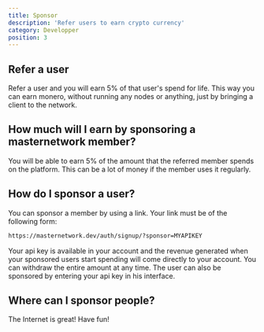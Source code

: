 ```yaml
---
title: Sponsor
description: 'Refer users to earn crypto currency'
category: Developper
position: 3
---
```


## Refer a user
Refer a user and you will earn 5% of that user's spend for life. This way you can earn monero, without running any nodes or anything, just by bringing a client to the network.


## How much will I earn by sponsoring a masternetwork member?
You will be able to earn 5% of the amount that the referred member spends on the platform. This can be a lot of money if the member uses it regularly. 


## How do I sponsor a user?
You can sponsor a member by using a link.
Your link must be of the following form:
<code-block active>

  ```bash
https://masternetwork.dev/auth/signup/?sponsor=MYAPIKEY
  ```

</code-block>
Your api key is available in your account and the revenue generated when your sponsored users start spending will come directly to your account. You can withdraw the entire amount at any time.
The user can also be sponsored by entering your api key in his interface.


## Where can I sponsor people?

The Internet is great! Have fun! 